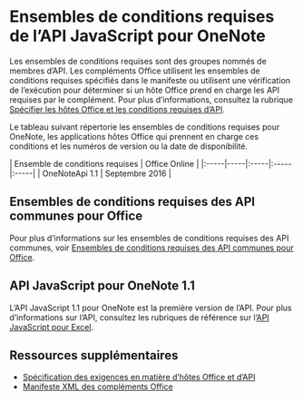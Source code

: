 # <a name="onenote-javascript-api-requirement-sets"></a>Ensembles de conditions requises de l’API JavaScript pour OneNote

Les ensembles de conditions requises sont des groupes nommés de membres d’API. Les compléments Office utilisent les ensembles de conditions requises spécifiés dans le manifeste ou utilisent une vérification de l’exécution pour déterminer si un hôte Office prend en charge les API requises par le complément. Pour plus d’informations, consultez la rubrique [Spécifier les hôtes Office et les conditions requises d’API](../docs/overview/specify-office-hosts-and-api-requirements.md).

Le tableau suivant répertorie les ensembles de conditions requises pour OneNote, les applications hôtes Office qui prennent en charge ces conditions et les numéros de version ou la date de disponibilité.

|  Ensemble de conditions requises  |  Office Online  | 
|:-----|-----|:-----|:-----|:-----|
| OneNoteApi 1.1  | Septembre 2016 |  

## <a name="office-common-api-requirement-sets"></a>Ensembles de conditions requises des API communes pour Office
Pour plus d’informations sur les ensembles de conditions requises des API communes, voir [Ensembles de conditions requises des API communes pour Office](office-add-in-requirement-sets.md).

## <a name="onenote-javascript-api-11"></a>API JavaScript pour OneNote 1.1 
L’API JavaScript 1.1 pour OneNote est la première version de l’API. Pour plus d’informations sur l’API, consultez les rubriques de référence sur l’[API JavaScript pour Excel](../onenote/word-add-ins-reference-overview.md).

## <a name="additional-resources"></a>Ressources supplémentaires

- [Spécification des exigences en matière d’hôtes Office et d’API](../../docs/overview/specify-office-hosts-and-api-requirements.md)
- [Manifeste XML des compléments Office](../../docs/overview/add-in-manifests.md)
